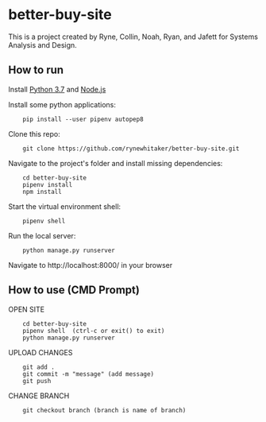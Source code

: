 # better-buy-site

This is a project created by Ryne, Collin, Noah, Ryan, and Jafett for Systems Analysis and Design.

## How to run

Install [Python 3.7](https://www.python.org/downloads/release/python-379/) and [Node.js](https://nodejs.org/en/download/)

Install some python applications:

        pip install --user pipenv autopep8

Clone this repo:

        git clone https://github.com/rynewhitaker/better-buy-site.git

Navigate to the project's folder and install missing dependencies:

        cd better-buy-site
        pipenv install
        npm install

Start the virtual environment shell:

        pipenv shell

Run the local server:

        python manage.py runserver

Navigate to http://localhost:8000/ in your browser

## How to use (CMD Prompt)

OPEN SITE

        cd better-buy-site
        pipenv shell  (ctrl-c or exit() to exit)
        python manage.py runserver
                
UPLOAD CHANGES

        git add .
        git commit -m "message" (add message)
        git push
                
CHANGE BRANCH

        git checkout branch (branch is name of branch)
                
